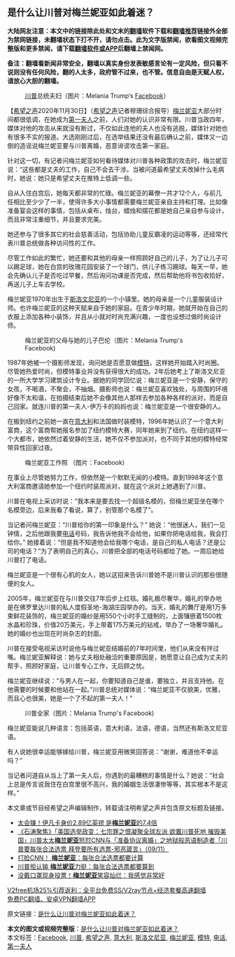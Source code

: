  <h2>是什么让川普对梅兰妮亚如此着迷？</h2> <p class="notice"><b>大陆网友注意：本文中的链接除此处和文末的<a href="https://github.com/bannedbook/fanqiang" >翻墙</a>软件下载和<a href="https://github.com/killgcd/justmysocks/blob/master/README.md">翻墙推荐</a>链接外全部为禁网链接，未翻墙状态下打不开，请勿点击。此为文字版禁闻，欲看图文视频完整版和更多禁闻，请下载<a href="https://github.com/bannedbook/fanqiang">翻墙软件或APP</a>后翻墙上禁闻网。</p><p>备注：翻墙看新闻非常安全，翻墙以真实身份发表敏感言论有一定风险，但只看不说则没有任何风险，翻的人太多，政府管不过来，也不管。信息自由是天赋人权，请放心大胆的翻墙。</b></p>  <div class="entry"> <figure><figcaption><a href="https://www.bannedbook.org/bnews/tag/%e5%b7%9d%e6%99%ae/" class="st_tag internal_tag" rel="tag" title="标签 川普 下的日志">川普</a>总统夫妇（图片：Melania Trump‘s <a href="https://www.bannedbook.org/bnews/tag/facebook/" class="st_tag internal_tag" rel="tag" title="标签 Facebook 下的日志">Facebook</a>）</figcaption></figure> <p>【<span class='wp_keywordlink_affiliate'><a href="https://www.soundofhope.org" title="希望之声" target="_blank">希望之声</a></span>2020年11月30日】（<a href="https://www.bannedbook.org/bnews/tag/%e5%b8%8c%e6%9c%9b%e4%b9%8b%e5%a3%b0/" class="st_tag internal_tag" rel="tag" title="标签 希望之声 下的日志">希望之声</a>记者穆珊综合报导）<a href="https://www.bannedbook.org/bnews/tag/%E6%A2%85%E5%85%B0%E5%A6%AE%E4%BA%9A/" class="st_tag internal_tag" rel="tag" title="标签 梅兰妮亚 下的日志">梅兰妮亚</a>大部分时间都很低调，在她成为<a href="https://www.bannedbook.org/bnews/tag/%e7%ac%ac%e4%b8%80%e5%a4%ab%e4%ba%ba/" class="st_tag internal_tag" rel="tag" title="标签 第一夫人 下的日志">第一夫人</a>之前，人们对她的认识非常有限。川普当政四年，媒体对他的攻击从来就没有断过，不仅如此连他的夫人也没有逃脱，媒体针对她也有很多不实的报道。大选刚刚过后，在选举结果还没有最后确认之前，媒体又一边倒的造谣说梅兰妮亚要与川普离婚，恶意诽谤攻击第一家庭。</p> <p></p> <p>针对这一切，有记者问梅兰妮亚如何看待媒体对川普各种政策的攻击时，梅兰妮亚说：“这些都是丈夫的工作，自己不会去干涉。当被问道最希望丈夫改掉什么毛病时，她说：她只是希望丈夫在推特上低调一些。</p> <p>自从入住白宫后，她每天都非常的忙碌。梅兰妮亚的幕僚一共才12个人，与前几任相比至少少了一半，使得许多大小事情都需要梅兰妮亚亲自主持和打理。比如像准备宴会这样的事情，包括从桌布，烛台，蜡烛和摆花都是她自己亲自参与设计，而且非常注重细节，并且要求完美。</p> <p>她还参与了很多其它的社会慈善活动，包括协助儿童反霸凌的运动等等，还经常代表川普总统做各种访问性的工作。</p> <p></p>  <p>尽管工作如此的繁忙，她还要和其他的母亲一样照顾好自己的儿子，为了让儿子可以踢足球，她在白宫的玫瑰花园安装了一个球门，供儿子练习踢球。每天一早，她会先确认儿子是否吃过早餐，然后询问功课是否完成，然后帮助他将书包收拾好，再送儿子上车去学校。</p> <p></p> <p></p> <p>梅兰妮亚1970年出生于<a href="https://www.bannedbook.org/bnews/tag/%e6%96%af%e6%b4%9b%e6%96%87%e5%b0%bc%e4%ba%9a/" class="st_tag internal_tag" rel="tag" title="标签 斯洛文尼亚 下的日志">斯洛文尼亚</a>的一个小镇里。她的母亲是一个儿童服装设计师。也许梅兰妮亚的这种天赋来自于她的家庭。在青少年时期，她就开始在自己的衣服上添加各种小装饰，并且从小就对时尚充满兴趣，一度也设想过做时尚设计师。</p> <figure><figcaption>梅兰妮亚的父母与她的儿子巴伦（图片：Melania Trump&#039;s Facebook)</figcaption></figure> <p>1987年她被一个摄影师发现，询问她是否愿意做<a href="https://www.bannedbook.org/bnews/tag/%e6%a8%a1%e7%89%b9/" class="st_tag internal_tag" rel="tag" title="标签 模特 下的日志">模特</a>，这样她开始踏入时尚圈。尽管她热爱时尚，但模特事业并没有获得很大的成功。2年后她考上了斯洛文尼亚的一所大学学习建筑设计专业。据她的同学回忆说：梅兰妮亚是一个安静，保守的女孩，不喝酒，不聚会，不抽烟。摄影师也说：梅兰妮亚喜欢独处，与周围的环境好像不太和谐，在拍摄结束后她不会像其他人那样去参加各种各样的派对，而是自己回家。就连川普的第一夫人-伊万卡的妈妈也说：梅兰妮亚是一个很安静的人。</p> <p>在搬到纽约之前她一直在<a href="https://www.bannedbook.org/bnews/tag/%e6%84%8f%e5%a4%a7%e5%88%a9/" class="st_tag internal_tag" rel="tag" title="标签 意大利 下的日志">意大利</a>和法国做时装模特，1996年她认识了一个意大利富商，这个富商帮她报名参加了纽约模特大赛，同年她来到了纽约。在纽约这样一个大都市，她依然过着安静的生活，她不仅不参加派对，也不同于其他的模特经常带异性回家过夜。</p>  <p></p> <figure><figcaption>梅兰妮亚工作照 （图片：Facebook)</figcaption></figure> <p>在事业上尽管她努力工作，但依然是一个默默无闻的小模特。直到1998年这个意大利富商邀请她参加一个纽约时装周派对，就在这个派对上她遇到了川普。</p> <p>川普在电视上采访时说：“我本来是要去找一个超级名模的，但梅兰妮亚坐在哪个名模旁边，后来我看了看说，算了，别管那个名模了”。</p> <p>当记者问梅兰妮亚：“川普给你的第一印象是什么？” 她说：“他很迷人，我们一见钟情，之后他跟我要<a href="https://www.bannedbook.org/bnews/tag/%e7%94%b5%e8%af%9d/" class="st_tag internal_tag" rel="tag" title="标签 电话 下的日志">电话</a>号码，我告诉他我不会给他，如果你把电话给我，我会打给你。” 她接着说：“但是我不知道他会给我哪个电话，是自己的私人电话？还是公司的电话？”为了表明自己的真心，川普把全部的电话号码都给了她。一周后她给川普打了电话。</p> <p>梅兰妮亚是一个很有心机的女人，她以这招来告诉川普她不是川普认识的那些很随便的女人。</p> <p>2005年，梅兰妮亚在与川普交往7年后步上红毯。婚礼极尽奢华，婚礼的举办地是在佛罗里达川普的私人度假圣地-海湖庄园举办的。当天，婚礼的舞厅是用1万多束鲜花装饰的，梅兰妮亚的婚纱是用550个小时手工缝制的，上面镶嵌着1500枚水晶和珍珠，价值20万美元，手上带着175万美元的钻戒，举办了一场奢华婚礼。她的婚纱也出现在时尚杂志的封面。</p>  <p></p> <p></p> <p>川普在接受电视采访时说他与梅兰妮亚结婚前的7年时间里，他们从来没有拌过嘴。梅兰妮亚解释说：她与丈夫相处融洽的重要原因是，她愿意让自己成为丈夫的帮手，照顾好家庭，让川普专心工作，无后顾之忧。</p> <p>梅兰妮亚继续说：“与男人在一起，你要知道自己是谁，要独立，并且支持他。在他需要的时候要和他站在一起。”川普总统对媒体说：“梅兰妮亚不仅貌美，优雅，而且心也很美，她是一个了不起的第一夫人！”</p> <figure><figcaption>川普全家（图片：Melania Trump&#039;s Facebook)</figcaption></figure> <p>梅兰妮亚能说几种语言：包括英语，意大利语，法语，德语，当然还有斯洛文尼亚语。</p> <p>有人说她很幸运能够嫁给川普，梅兰妮亚用微笑回答说：“谢谢，难道他不幸运吗？”</p>  <p>当记者问道自从当上了第一夫人后，你遇到的最糟糕的事情是什么？她说：“社会上总是传言说我住在白宫里很不高兴，我的婚姻生活很凄惨等等，其实根本不是这样。”</p> <p>本文章或节目经希望之声编辑制作，转载请注明希望之声并包含原文标题及链接。</p> <ul class='op-related-articles' title='相关阅读'> <li><a href='https://www.bannedbook.org/bnews/cnnews/20201117/1432118.html' target='_blank'>太会赚！伊凡卡身价2.89亿英镑 是<b>梅兰妮亚</b>的7.4倍</a></li> <li><a href='https://www.bannedbook.org/bnews/bannedvideo/20201110/1428519.html' target='_blank'>《石涛聚焦》「美国选举政变：七宗罪之恨凝聚全球左派 欲置川普死地 摧毁美国」川普太太<b>梅兰妮亚</b>怒怼CNN与「准备协议离婚」之地狱般恶语制造者「川普要每张合法选票 拜登要所有选票-邪恶箴言」（09/11）</a></li> <li><a href='https://www.bannedbook.org/bnews/worldnews/20201109/1428412.html' target='_blank'>打脸CNN！ <b>梅兰妮亚</b>：每张合法选票都要计算</a></li> <li><a href='https://www.bannedbook.org/bnews/cnnews/20201109/1428089.html' target='_blank'>川普拒认输 <b>梅兰妮亚</b>力挺：每张合法选票都要算到</a></li> <li><a href='https://www.bannedbook.org/bnews/worldnews/20201104/1425402.html' target='_blank'>没戴口罩现身投票！<b>梅兰妮亚</b>笑容灿烂：我感觉非常好</a></li> </ul> <p class="texttj"> <a href="https://www.bannedbook.org/forum23/topic22702.html" target="_blank">V2free机场25%引荐返利：全平台免费SS/V2ray节点+经济套餐高速翻墙</a><br/> <a href="https://github.com/bannedbook/fanqiang/wiki/%E7%A6%81%E9%97%BB%E7%BD%91%E5%AE%89%E5%8D%93%E7%BF%BB%E5%A2%99%E6%96%B0%E9%97%BBAPP" target="_blank">免费PC翻墙、安卓VPN翻墙APP</a></p><p>原文链接：<a class="src_link"  href="https://www.soundofhope.org/post/448264" target="_blank">是什么让川普对梅兰妮亚如此着迷？</a></p><a name='sharetosocial'></a>       <div><b>本文的图文或视频完整版</b>：<a href='https://www.bannedbook.org/bnews/comments/20201130/1439553.html'>是什么让川普对梅兰妮亚如此着迷？</a></div>  </div><!--END ENTRY--> <div class="postfooter"> <div>本文标签：<a href="https://www.bannedbook.org/bnews/tag/facebook/" rel="tag">Facebook</a>, <a href="https://www.bannedbook.org/bnews/tag/%e5%b7%9d%e6%99%ae/" rel="tag">川普</a>, <a href="https://www.bannedbook.org/bnews/tag/%e5%b8%8c%e6%9c%9b%e4%b9%8b%e5%a3%b0/" rel="tag">希望之声</a>, <a href="https://www.bannedbook.org/bnews/tag/%e6%84%8f%e5%a4%a7%e5%88%a9/" rel="tag">意大利</a>, <a href="https://www.bannedbook.org/bnews/tag/%e6%96%af%e6%b4%9b%e6%96%87%e5%b0%bc%e4%ba%9a/" rel="tag">斯洛文尼亚</a>, <a href="https://www.bannedbook.org/bnews/tag/%E6%A2%85%E5%85%B0%E5%A6%AE%E4%BA%9A/" rel="tag">梅兰妮亚</a>, <a href="https://www.bannedbook.org/bnews/tag/%e6%a8%a1%e7%89%b9/" rel="tag">模特</a>, <a href="https://www.bannedbook.org/bnews/tag/%e7%94%b5%e8%af%9d/" rel="tag">电话</a>, <a href="https://www.bannedbook.org/bnews/tag/%e7%ac%ac%e4%b8%80%e5%a4%ab%e4%ba%ba/" rel="tag">第一夫人</a></div>  </div><!--END POSTFOOTER--> 